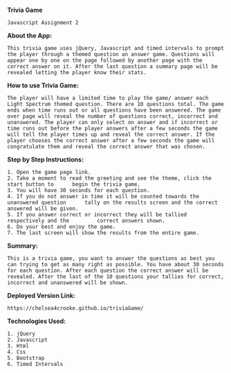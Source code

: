 **Trivia Game**

    Javascript Assignment 2

**About the App:**

    This trivia game uses jQuery, Javascript and timed intervals to prompt the player through a themed question an answer game. Questions will appear one by one on the page followed by another page with the correct answer on it. After the last question a summary page will be revealed letting the player know their stats.

**How to use Trivia Game:**

    The player will have a limited time to play the game/ answer each Light Spectrum themed question. There are 10 questions total. The game ends when time runs out or all questions have been answered. The game over page will reveal the number of questions correct, incorrect and unanswered. The player can only select on answer and if incorrect or time runs out before the player answers after a few seconds the game will tell the player times up and reveal the correct answer. If the player chooses the correct answer after a few seconds the game will congratulate them and reveal the correct answer that was chosen.

**Step by Step Instructions:**

    1. Open the game page link.
    2. Take a moment to read the greeting and see the theme, click the start button to      begin the trivia game.
    3. You will have 30 seconds for each question.
    4. If you do not answer in time it will be counted towards the unanswered question      tally on the results screen and the correct answered will be given.
    5. If you answer correct or incorrect they will be tallied respectively and the         correct answers shown.
    6. Do your best and enjoy the game.
    7. The last screen will show the results from the entire game.

**Summary:**

    This is a trivia game, you want to answer the questions as best you can trying to get as many right as possible. You have about 30 seconds for each question. After each question the correct answer will be revealed. After the last of the 10 questions your tallies for correct, incorrect and unanswered will be shown.

**Deployed Version Link:**

    https://chelsea4crooke.github.io/triviaGame/

**Technologies Used:**

    1. jQuery
    2. Javascript
    3. Html
    4. Css
    5. Bootstrap
    6. Timed Intervals
